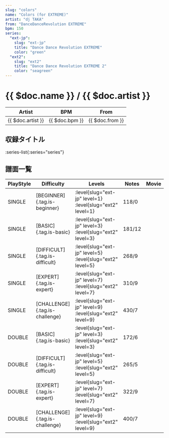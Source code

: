 ```yaml
---
slug: "colors"
name: "Colors (for EXTREME)"
artist: "dj TAKA"
from: "DanceDanceRevolution EXTREME"
bpm: 150
series:
  "ext-jp":
    slug: "ext-jp"
    title: "Dance Dance Revolution EXTREME"
    color: "green"
  "ext2":
    slug: "ext2"
    title: "Dance Dance Revolution EXTREME 2"
    color: "seagreen"
---
```


# {{ $doc.name }} / {{ $doc.artist }}

|Artist|BPM|From|
|------|---|----|
|{{ $doc.artist }}|{{ $doc.bpm }}|{{ $doc.from }}|

## 収録タイトル

:series-list{:series="series"}

## 譜面一覧

|PlayStyle|Difficulty|Levels|Notes|Movie|
|---------|----------|------|-----|-----|
|SINGLE|[BEGINNER]{.tag.is-beginner}|:level{slug="ext-jp" level=1} :level{slug="ext2" level=1}|118/0||
|SINGLE|[BASIC]{.tag.is-basic}|:level{slug="ext-jp" level=3} :level{slug="ext2" level=3}|181/12||
|SINGLE|[DIFFICULT]{.tag.is-difficult}|:level{slug="ext-jp" level=5} :level{slug="ext2" level=5}|268/9||
|SINGLE|[EXPERT]{.tag.is-expert}|:level{slug="ext-jp" level=7} :level{slug="ext2" level=7}|310/9||
|SINGLE|[CHALLENGE]{.tag.is-challenge}|:level{slug="ext-jp" level=9} :level{slug="ext2" level=9}|430/7||
|DOUBLE|[BASIC]{.tag.is-basic}|:level{slug="ext-jp" level=3} :level{slug="ext2" level=3}|172/6||
|DOUBLE|[DIFFICULT]{.tag.is-difficult}|:level{slug="ext-jp" level=5} :level{slug="ext2" level=5}|265/5||
|DOUBLE|[EXPERT]{.tag.is-expert}|:level{slug="ext-jp" level=7} :level{slug="ext2" level=7}|322/9||
|DOUBLE|[CHALLENGE]{.tag.is-challenge}|:level{slug="ext-jp" level=9} :level{slug="ext2" level=9}|400/7||
